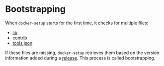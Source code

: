 # Bootstrapping

When `docker-setup` starts for the first time, it checks for multiple files:

- [lib](libs.md)
- [contrib](contrib.md)
- [tools.json](tools.md)

If these files are missing, `docker-setup` retrieves them based on the version information added during a [release](release.md). This process is called bootstrapping.
